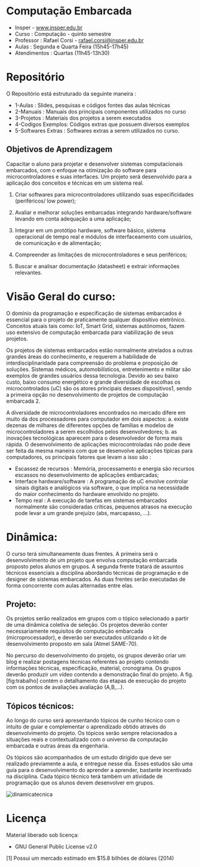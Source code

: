 Computação Embarcada
==================
* Insper - www.insper.edu.br 
* Curso     : Computação - quinto semestre 
* Professor : Rafael Corsi - rafael.corsi@insper.edu.br
* Aulas     : Segunda e Quarta Feira (15h45-17h45)
* Atendimentos : Quartas (11h45-13h30)

# Repositório 
O Repositório está estruturado da seguinte maneira :

- 1-Aulas : Slides, pesquisas e códigos fontes das aulas técnicas
- 2-Manuais : Manuais dos principais componentes utilizados no curso
- 3-Projetos : Materiais dos projetos a serem executados
- 4-Codigos Exemplos: Códigos extras que possuem diversos exemplos
- 5-Softwares Extras : Softwares extras a serem utilizados no curso.

## Objetivos de Aprendizagem

Capacitar o aluno para projetar e desenvolver sistemas computacionais embarcados, com o enfoque na otimização do software para microcontroladores e suas interfaces. Um projeto será desenvolvido para a aplicação dos conceitos e técnicas em um sistema real.

1.  Criar softwares para microcontroladores utilizando suas especificidades (periféricos/ low power);

2.  Avaliar e melhorar soluções embarcadas integrando hardware/software levando em conta adequação a uma aplicação;

3.  Integrar em um protótipo hardware, software básico, sistema operacional de tempo real e módulos de interfaceamento com usuários, de comunicação e de alimentação;

4.  Compreender as limitações de microcontroladores e seus periféricos;

5.  Buscar e analisar documentação (datasheet) e extrair informações relevantes.

# Visão Geral do curso:

O domínio da programação e especificação de sistemas embarcados é essencial para o projeto de praticamente qualquer dispositivo eletrônico. Conceitos atuais tais como: IoT, Smart Grid, sistemas autônomos, fazem uso extensivo de computação embarcada para viabilização de seus projetos.

Os projetos de sistemas embarcados estão normalmente atrelados a outras grandes áreas do conhecimento, e requerem a habilidade de interdisciplinaridade para compreensão do problema e proposição de soluções. Sistemas médicos, automobilísticos, entretenimento e militar são exemplos de grandes usuários dessa tecnologia. Devido ao seu baixo custo, baixo consumo energético e grande diversidade de escolhas os microcontrolados (uC) são os atores principais desses dispositivos1, sendo a primeira opção no desenvolvimento de projetos de computação embarcada 2.

A diversidade de microcontroladores encontrados no mercado difere em muito da dos processadores para computador em dois aspectos: a. existe dezenas de milhares de diferentes opções de famílias e modelos de microcontroladores a serem escolhidos pelos desenvolvedores; b. as inovações tecnológicas aparecem para o desenvolvedor de forma mais rápida. O desenvolvimento de aplicações microcontroladas não pode deve ser feita da mesma maneira com que se desenvolve aplicações típicas para computadores, os principais fatores que levam a isso são :

- Escassez de recursos : Memória, processamento e energia são recursos escassos no desenvolvimento de aplicações embarcadas;
- Interface hardware/software : A programação de uC envolve controlar sinais digitais e analógicos via software, o que implica na necessidade do maior conhecimento do hardware envolvido no projeto.
- Tempo real : A execução de tarefas em sistemas embarcados normalmente são consideradas críticas, pequenos atrasos na execução pode levar a um grande prejuízo (abs, marcapasso, …).

# Dinâmica:	

O curso terá simultaneamente duas frentes. A primeira será o desenvolvimento de um projeto que envolva computação embarcada proposto pelos alunos em grupos. A segunda frente tratará de assuntos técnicos essenciais a disciplina abordando técnicas de programação e de designer de sistemas embarcados. As duas frentes serão executadas de forma concorrente com aulas alternadas entre elas.

## Projeto:

Os projetos serão realizados em grupos com o tópico selecionado a partir de uma dinâmica coletiva de seleção. Os projetos deverão conter necessariamente requisitos de computação embarcada (microprocessador), e deverão ser executados utilizando o kit de desenvolvimento proposto em sala (Atmel SAME-70).

No percurso do desenvolvimento do projeto, os grupos deverão criar um blog e realizar postagens técnicas referentes ao projeto contendo informações técnicas, especificação, material, cronograma. Os grupos deverão produzir um vídeo contendo a demonstração final do projeto. A fig. [fig:trabalho] contém o detalhamento das etapas de execução do projeto com os pontos de avaliações avaliação (A,B,…).

## Tópicos técnicos:
Ao longo do curso será apresentando tópicos de cunho técnico com o intuito de guiar e complementar o aprendizado obtido através do desenvolvimento do projeto. Os tópicos serão sempre relacionados a situações reais e contextualizado com o universo da computação embarcada e outras áreas da engenharia.

Os tópicos são acompanhados de um estudo dirigido que deve ser realizado previamente a aula, e entregue nesse dia. Esses estudos são uma guia para o desenvolvimento do aprender a aprender, bastante incentivado na disciplina. Cada tópico técnico terá também um atividade de programação que os alunos devem desenvolver em grupos.

![dinamicatecnica](https://cloud.githubusercontent.com/assets/1039615/22658003/ab1cf958-ec7f-11e6-9c9f-67a072d02949.png)

# Licença
Material liberado sob licença:
 * GNU General Public License v2.0


[1] Possui um mercado estimado em $15.8 bilhões de dólares (2014)
